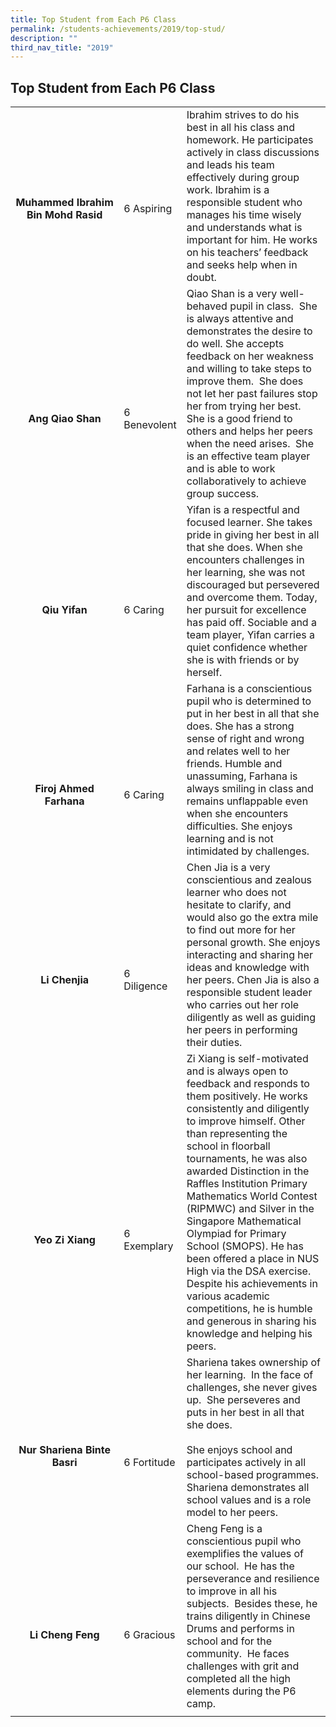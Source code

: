 ```yaml
---
title: Top Student from Each P6 Class
permalink: /students-achievements/2019/top-stud/
description: ""
third_nav_title: "2019"
---
```

## Top Student from Each P6 Class

|   |   |   |
|:-:|---|---|
|  <br><br>**Muhammed&nbsp;Ibrahim Bin Mohd Rasid** | <br><br>6 Aspiring  | Ibrahim strives to do his best in all his class and homework. He participates actively in class discussions and leads his team effectively during group work. Ibrahim is a responsible student who manages his time wisely and understands what is important for him. He works on his teachers’ feedback and seeks help when in doubt.  |
| <br><br><br><br>**Ang Qiao Shan**  | <br><br><br><br>6 Benevolent  | Qiao Shan is a very well-behaved pupil in class.&nbsp; She is always attentive and demonstrates the desire to do well. She accepts feedback on her weakness and willing to take steps to improve them.&nbsp;&nbsp;She does not let her past failures stop her from trying her best.&nbsp; She is a good friend to others and helps her peers when the need arises.&nbsp; She is an effective team player and is able to work collaboratively to achieve group success.  |
| <br><br><br>**Qiu Yifan**  | <br><br><br>6 Caring  | Yifan is a respectful and focused learner. She takes pride in giving her best in all that she does. When she encounters challenges in her learning, she was not discouraged but persevered and overcome them. Today, her pursuit for excellence has paid off. Sociable and a team player, Yifan carries a quiet confidence whether she is with friends or by herself.  |
| <br><br><br><br>**Firoj Ahmed Farhana**  | <br><br><br><br>6 Caring  | Farhana is a conscientious pupil who is determined to put in her best in all that she does. She has a strong sense of right and wrong and relates well to her friends. Humble and unassuming, Farhana is always smiling in class and remains unflappable even when she encounters difficulties. She enjoys learning and is not intimidated by challenges.  |
| <br><br><br><br>**Li Chenjia**  | <br><br><br><br>6 Diligence  | Chen Jia is a very conscientious and zealous learner who does not hesitate to clarify, and would also go the extra mile to find out more for her personal growth. She enjoys interacting and sharing her ideas and knowledge with her peers. Chen Jia is also a responsible student leader who carries out her role diligently as well as guiding her peers in performing their duties.  |
| <br><br><br><br><br><br>**Yeo Zi Xiang**  | <br><br><br><br><br><br>6 Exemplary  |  Zi Xiang is self-motivated and is always open to feedback and responds to them positively. He works consistently and diligently to improve himself. Other than representing the school in floorball tournaments, he was also awarded Distinction in the Raffles Institution Primary Mathematics World Contest (RIPMWC) and Silver in the Singapore&nbsp;Mathematical Olympiad for Primary School (SMOPS). He has been offered a place in NUS High via the DSA exercise. Despite his achievements in various academic competitions, he is humble and generous in sharing his knowledge and helping his peers. |
| <br><br><br>**Nur Shariena Binte Basri**  | <br><br><br><br>6 Fortitude  |  Shariena takes ownership of her learning.&nbsp; In the face of challenges, she never gives up.&nbsp; She perseveres and puts in her best in all that she does. <br><br>She enjoys school and participates actively in all school-based programmes. Shariena demonstrates all school values and is a role model to her peers. |
| <br><br><br>**Li Cheng Feng**  | <br><br><br>6 Gracious  | Cheng Feng is a conscientious pupil who exemplifies&nbsp;the values of our school.&nbsp; He has the perseverance and&nbsp;resilience to improve in all his subjects.&nbsp; Besides&nbsp;these, he trains diligently in Chinese Drums and&nbsp;performs in school and for the community.&nbsp; He&nbsp;faces challenges with grit and completed all the&nbsp;high elements during the P6 camp.  |
|   |   |   |
